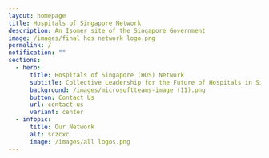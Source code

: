 ```yaml
---
layout: homepage
title: Hospitals of Singapore Network
description: An Isomer site of the Singapore Government
image: /images/final hos network logo.png
permalink: /
notification: ""
sections:
  - hero:
      title: Hospitals of Singapore (HOS) Network
      subtitle: Collective Leadership for the Future of Hospitals in Singapore
      background: /images/microsoftteams-image (11).png
      button: Contact Us
      url: contact-us
      variant: center
  - infopic:
      title: Our Network
      alt: sczcxc
      image: /images/all logos.png
---
```

